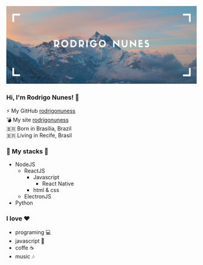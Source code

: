 ![alt text](https://github.com/rodrigonuness/rodrigonuness/blob/master/image.png)

### Hi, I'm Rodrigo Nunes!  💜

⚡ My GitHub [rodrigonuness](https://github.com/rodrigonuness) <br>
💣 My site [rodrigonuness](https://rodrigonuness.github.io/index.html) <br>
🇧🇷 Born in Brasília, Brazil <br>
🇧🇷 Living in Recife, Brasil

### 🚀 My stacks 💙
  - NodeJS
      - ReactJS
          - Javascript
              - React Native  
          - html & css 
      - ElectronJS 
  - Python 

### I love ❤️
- programing 💻
- javascript 💛
- coffe ☕
- music 🎶
